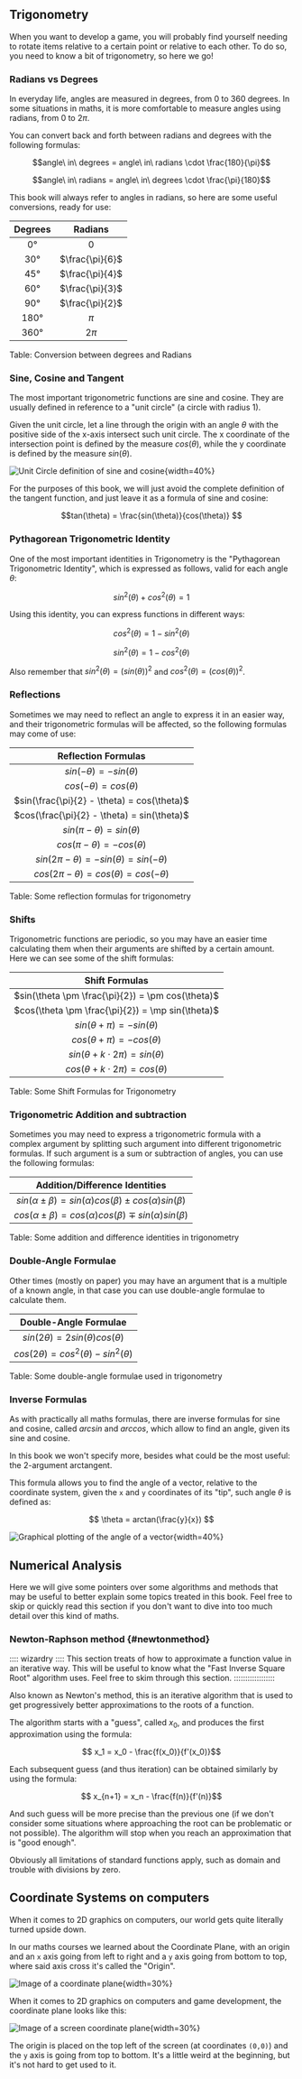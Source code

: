 Trigonometry
------------

When you want to develop a game, you will probably find yourself needing to rotate items relative to a certain point or relative to each other. To do so, you need to know a bit of trigonometry, so here we go!

### Radians vs Degrees

In everyday life, angles are measured in degrees, from 0 to 360 degrees. In some situations in maths, it is more comfortable to measure angles using radians, from 0 to $2 \pi$.

You can convert back and forth between radians and degrees with the following formulas:

$$angle\ in\ degrees = angle\ in\ radians \cdot \frac{180}{\pi}$$

$$angle\ in\ radians = angle\ in\ degrees \cdot \frac{\pi}{180}$$

This book will always refer to angles in radians, so here are some useful conversions, ready for use:

| Degrees   | Radians         |
| :-------: | :-------:       |
| 0°        | 0               |
| 30°       | $\frac{\pi}{6}$ |
| 45°       | $\frac{\pi}{4}$ |
| 60°       | $\frac{\pi}{3}$ |
| 90°       | $\frac{\pi}{2}$ |
| 180°      | $\pi$           |
| 360°      | $2 \pi$         |

Table: Conversion between degrees and Radians

### Sine, Cosine and Tangent

The most important trigonometric functions are sine and cosine. They are usually defined in reference to a "unit circle" (a circle with radius 1).

Given the unit circle, let a line through the origin with an angle $\theta$ with the positive side of the x-axis intersect such unit circle. The x coordinate of the intersection point is defined by the measure $cos(\theta)$, while the y coordinate is defined by the measure $sin(\theta)$.

![Unit Circle definition of sine and cosine](./images/maths/sincos.svg){width=40%}

For the purposes of this book, we will just avoid the complete definition of the tangent function, and just leave it as a formula of sine and cosine:

$$tan(\theta) = \frac{sin(\theta)}{cos(\theta)} $$

### Pythagorean Trigonometric Identity

One of the most important identities in Trigonometry is the "Pythagorean Trigonometric Identity", which is expressed as follows, valid for each angle $\theta$:

$$ sin^2(\theta) + cos^2(\theta) = 1$$

Using this identity, you can express functions in different ways:

$$ cos^2(\theta) = 1 - sin^2(\theta) $$

$$ sin^2(\theta) = 1 - cos^2(\theta) $$

Also remember that $sin^2(\theta) = (sin(\theta))^2$ and $cos^2(\theta) = (cos(\theta))^2$.

### Reflections

Sometimes we may need to reflect an angle to express it in an easier way, and their trigonometric formulas will be affected, so the following formulas may come of use:

| Reflection Formulas                                  |
| :-------------------:                                |
| $sin(-\theta) = - sin(\theta)$                       |
| $cos(-\theta) = cos(\theta)$                         |
| $sin(\frac{\pi}{2} - \theta) = cos(\theta)$          |
| $cos(\frac{\pi}{2} - \theta) = sin(\theta)$          |
| $sin(\pi - \theta) = sin(\theta)$                    |
| $cos(\pi - \theta) = - cos(\theta)$                  |
| $sin(2\pi - \theta) = - sin(\theta) = sin(- \theta)$ |
| $cos(2\pi - \theta) = cos(\theta) = cos(- \theta)$   |

Table: Some reflection formulas for trigonometry

### Shifts

Trigonometric functions are periodic, so you may have an easier time calculating them when their arguments are shifted by a certain amount. Here we can see some of the shift formulas:

| Shift Formulas                                    |
| :------------:                                    |
| $sin(\theta \pm \frac{\pi}{2}) = \pm cos(\theta)$ |
| $cos(\theta \pm \frac{\pi}{2}) = \mp sin(\theta)$ |
| $sin(\theta + \pi) = - sin(\theta)$               |
| $cos(\theta + \pi) = - cos(\theta)$               |
| $sin(\theta + k \cdot 2\pi) = sin(\theta)$        |
| $cos(\theta + k \cdot 2\pi) = cos(\theta)$        |

Table: Some Shift Formulas for Trigonometry

### Trigonometric Addition and subtraction

Sometimes you may need to express a trigonometric formula with a complex argument by splitting such argument into different trigonometric formulas. If such argument is a sum or subtraction of angles, you can use the following formulas:

| Addition/Difference Identities                                            |
| :----------------------------:                                            |
| $sin(\alpha \pm \beta) = sin(\alpha)cos(\beta) \pm cos(\alpha)sin(\beta)$ |
| $cos(\alpha \pm \beta) = cos(\alpha)cos(\beta) \mp sin(\alpha)sin(\beta)$ |

Table: Some addition and difference identities in trigonometry

### Double-Angle Formulae

Other times (mostly on paper) you may have an argument that is a multiple of a known angle, in that case you can use double-angle formulae to calculate them.

| Double-Angle Formulae                          |
| :-------------------:                          |
| $sin(2\theta) = 2sin(\theta)cos(\theta)$       |
| $cos(2\theta) = cos^2(\theta) - sin^2(\theta)$ |

Table: Some double-angle formulae used in trigonometry

### Inverse Formulas

As with practically all maths formulas, there are inverse formulas for sine and cosine, called $arcsin$ and $arccos$, which allow to find an angle, given its sine and cosine.

In this book we won't specify more, besides what could be the most useful: the 2-argument arctangent.

This formula allows you to find the angle of a vector, relative to the coordinate system, given the `x` and `y` coordinates of its "tip", such angle $\theta$ is defined as:

$$ \theta = arctan(\frac{y}{x}) $$

![Graphical plotting of the angle of a vector](./images/maths/arctan2.svg){width=40%}

Numerical Analysis
------------------

Here we will give some pointers over some algorithms and methods that may be useful to better explain some topics treated in this book. Feel free to skip or quickly read this section if you don't want to dive into too much detail over this kind of maths.

### Newton-Raphson method {#newtonmethod}

:::: wizardry ::::
This section treats of how to approximate a function value in an iterative way. This will be useful to know what the "Fast Inverse Square Root" algorithm uses. Feel free to skim through this section.
::::::::::::::::::

Also known as Newton's method, this is an iterative algorithm that is used to get progressively better approximations to the roots of a function.

The algorithm starts with a "guess", called $x_0$, and produces the first approximation using the formula:

$$ x_1 = x_0 - \frac{f(x_0)}{f'(x_0)}$$

Each subsequent guess (and thus iteration) can be obtained similarly by using the formula:

$$ x_{n+1} = x_n - \frac{f(n)}{f'(n)}$$

And such guess will be more precise than the previous one (if we don't consider some situations where approaching the root can be problematic or not possible). The algorithm will stop when you reach an approximation that is "good enough".

Obviously all limitations of standard functions apply, such as domain and trouble with divisions by zero.

Coordinate Systems on computers
---------------------------------

When it comes to 2D graphics on computers, our world gets quite literally turned upside down.

In our maths courses we learned about the Coordinate Plane, with an origin and an `x` axis going from left to right and a `y` axis going from bottom to top, where said axis cross it's called the "Origin".

![Image of a coordinate plane](images/maths/coord.svg){width=30%}

When it comes to 2D graphics on computers and game development, the coordinate plane looks like this:

![Image of a screen coordinate plane](images/maths/screen_coord.svg){width=30%}

The origin is placed on the top left of the screen (at coordinates `(0,0)`) and the `y` axis is going from top to bottom. It's a little weird at the beginning, but it's not hard to get used to it.
